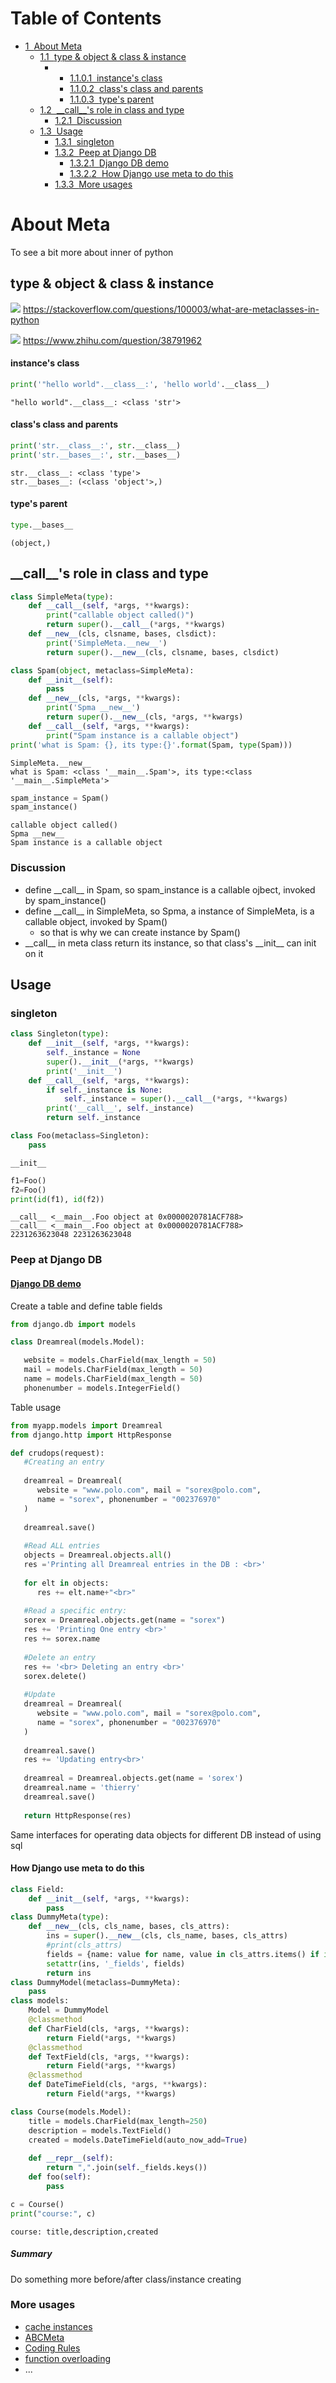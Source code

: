 <h1>Table of Contents<span class="tocSkip"></span></h1>
<div class="toc"><ul class="toc-item"><li><span><a href="#About-Meta" data-toc-modified-id="About-Meta-1"><span class="toc-item-num">1&nbsp;&nbsp;</span>About Meta</a></span><ul class="toc-item"><li><span><a href="#type-&amp;-object-&amp;-class-&amp;-instance" data-toc-modified-id="type-&amp;-object-&amp;-class-&amp;-instance-1.1"><span class="toc-item-num">1.1&nbsp;&nbsp;</span>type &amp; object &amp; class &amp; instance</a></span><ul class="toc-item"><li><ul class="toc-item"><li><span><a href="#instance's-class" data-toc-modified-id="instance's-class-1.1.0.1"><span class="toc-item-num">1.1.0.1&nbsp;&nbsp;</span>instance's class</a></span></li><li><span><a href="#class's-class-and-parents" data-toc-modified-id="class's-class-and-parents-1.1.0.2"><span class="toc-item-num">1.1.0.2&nbsp;&nbsp;</span>class's class and parents</a></span></li><li><span><a href="#type's-parent" data-toc-modified-id="type's-parent-1.1.0.3"><span class="toc-item-num">1.1.0.3&nbsp;&nbsp;</span>type's parent</a></span></li></ul></li></ul></li><li><span><a href="#__call__'s-role-in-class-and-type" data-toc-modified-id="__call__'s-role-in-class-and-type-1.2"><span class="toc-item-num">1.2&nbsp;&nbsp;</span>__call__'s role in class and type</a></span><ul class="toc-item"><li><span><a href="#Discussion" data-toc-modified-id="Discussion-1.2.1"><span class="toc-item-num">1.2.1&nbsp;&nbsp;</span>Discussion</a></span></li></ul></li><li><span><a href="#Usage" data-toc-modified-id="Usage-1.3"><span class="toc-item-num">1.3&nbsp;&nbsp;</span>Usage</a></span><ul class="toc-item"><li><span><a href="#singleton" data-toc-modified-id="singleton-1.3.1"><span class="toc-item-num">1.3.1&nbsp;&nbsp;</span>singleton</a></span></li><li><span><a href="#Peep-at-Django-DB" data-toc-modified-id="Peep-at-Django-DB-1.3.2"><span class="toc-item-num">1.3.2&nbsp;&nbsp;</span>Peep at Django DB</a></span><ul class="toc-item"><li><span><a href="#Django-DB-demo" data-toc-modified-id="Django-DB-demo-1.3.2.1"><span class="toc-item-num">1.3.2.1&nbsp;&nbsp;</span><a href="https://www.tutorialspoint.com/django/django_models.htm" target="_blank">Django DB demo</a></a></span></li><li><span><a href="#How-Django-use-meta-to-do-this" data-toc-modified-id="How-Django-use-meta-to-do-this-1.3.2.2"><span class="toc-item-num">1.3.2.2&nbsp;&nbsp;</span>How Django use meta to do this</a></span></li></ul></li><li><span><a href="#More-usages" data-toc-modified-id="More-usages-1.3.3"><span class="toc-item-num">1.3.3&nbsp;&nbsp;</span>More usages</a></span></li></ul></li></ul></li></ul></div>

# About Meta
To see a bit more about inner of python

## type & object & class & instance

![](./res/instance_class_type.png)
https://stackoverflow.com/questions/100003/what-are-metaclasses-in-python

![](./res/type_object_class.png)
https://www.zhihu.com/question/38791962

#### instance's class


```python
print('"hello world".__class__:', 'hello world'.__class__)
```

    "hello world".__class__: <class 'str'>
    

#### class's class and parents


```python
print('str.__class__:', str.__class__)
print('str.__bases__:', str.__bases__)
```

    str.__class__: <class 'type'>
    str.__bases__: (<class 'object'>,)
    

#### type's parent


```python
type.__bases__
```




    (object,)



## \_\_call\_\_'s role in class and type


```python
class SimpleMeta(type):
    def __call__(self, *args, **kwargs):
        print("callable object called()")
        return super().__call__(*args, **kwargs)
    def __new__(cls, clsname, bases, clsdict):
        print('SimpleMeta.__new__')
        return super().__new__(cls, clsname, bases, clsdict)
```


```python
class Spam(object, metaclass=SimpleMeta):
    def __init__(self):
        pass
    def __new__(cls, *args, **kwargs):
        print('Spma __new__')
        return super().__new__(cls, *args, **kwargs)
    def __call__(self, *args, **kwargs):
        print("Spam instance is a callable object")
print('what is Spam: {}, its type:{}'.format(Spam, type(Spam)))
```

    SimpleMeta.__new__
    what is Spam: <class '__main__.Spam'>, its type:<class '__main__.SimpleMeta'>
    


```python
spam_instance = Spam()
spam_instance()
```

    callable object called()
    Spma __new__
    Spam instance is a callable object
    

### Discussion
- define \_\_call\_\_ in Spam, so spam_instance is a callable ojbect, invoked by spam_instance()
- define \_\_call\_\_ in SimpleMeta, so Spma, a instance of SimpleMeta, is a callable object, invoked by Spam()
    - so that is why we can create instance by Spam()
- \_\_call\_\_ in meta class return its instance, so that class's \_\_init\_\_ can init on it

## Usage

### singleton


```python
class Singleton(type):
    def __init__(self, *args, **kwargs):
        self._instance = None
        super().__init__(*args, **kwargs)
        print('__init__')
    def __call__(self, *args, **kwargs):
        if self._instance is None:
            self._instance = super().__call__(*args, **kwargs)
        print('__call__', self._instance)
        return self._instance
```


```python
class Foo(metaclass=Singleton):
    pass
```

    __init__
    


```python
f1=Foo()
f2=Foo()
print(id(f1), id(f2))
```

    __call__ <__main__.Foo object at 0x0000020781ACF788>
    __call__ <__main__.Foo object at 0x0000020781ACF788>
    2231263623048 2231263623048
    

### Peep at Django DB

#### [Django DB demo](https://www.tutorialspoint.com/django/django_models.htm)

Create a table and define table fields

```python
from django.db import models

class Dreamreal(models.Model):

   website = models.CharField(max_length = 50)
   mail = models.CharField(max_length = 50)
   name = models.CharField(max_length = 50)
   phonenumber = models.IntegerField()
```

Table usage

```python
from myapp.models import Dreamreal
from django.http import HttpResponse

def crudops(request):
   #Creating an entry
   
   dreamreal = Dreamreal(
      website = "www.polo.com", mail = "sorex@polo.com", 
      name = "sorex", phonenumber = "002376970"
   )
   
   dreamreal.save()
   
   #Read ALL entries
   objects = Dreamreal.objects.all()
   res ='Printing all Dreamreal entries in the DB : <br>'
   
   for elt in objects:
      res += elt.name+"<br>"
   
   #Read a specific entry:
   sorex = Dreamreal.objects.get(name = "sorex")
   res += 'Printing One entry <br>'
   res += sorex.name
   
   #Delete an entry
   res += '<br> Deleting an entry <br>'
   sorex.delete()
   
   #Update
   dreamreal = Dreamreal(
      website = "www.polo.com", mail = "sorex@polo.com", 
      name = "sorex", phonenumber = "002376970"
   )
   
   dreamreal.save()
   res += 'Updating entry<br>'
   
   dreamreal = Dreamreal.objects.get(name = 'sorex')
   dreamreal.name = 'thierry'
   dreamreal.save()
   
   return HttpResponse(res)
```

Same interfaces for operating data objects for different DB instead of using sql

#### How Django use meta to do this


```python
class Field:
    def __init__(self, *args, **kwargs):
        pass
class DummyMeta(type):
    def __new__(cls, cls_name, bases, cls_attrs):
        ins = super().__new__(cls, cls_name, bases, cls_attrs)
        #print(cls_attrs)
        fields = {name: value for name, value in cls_attrs.items() if isinstance(value, Field)}
        setattr(ins, '_fields', fields)
        return ins
class DummyModel(metaclass=DummyMeta):
    pass
class models:
    Model = DummyModel
    @classmethod
    def CharField(cls, *args, **kwargs):
        return Field(*args, **kwargs)
    @classmethod
    def TextField(cls, *args, **kwargs):
        return Field(*args, **kwargs)
    @classmethod
    def DateTimeField(cls, *args, **kwargs):
        return Field(*args, **kwargs)

class Course(models.Model):
    title = models.CharField(max_length=250)
    description = models.TextField()
    created = models.DateTimeField(auto_now_add=True)
    
    def __repr__(self):
        return ",".join(self._fields.keys())
    def foo(self):
        pass

c = Course()
print("course:", c)
```

    course: title,description,created
    

##### Summary
Do something more before/after class/instance creating

### More usages

- [cache instances](
https://python3-cookbook.readthedocs.io/zh_CN/latest/c09/p13_using_mataclass_to_control_instance_creation.html?highlight=metaclass)
- [ABCMeta](https://python3-cookbook.readthedocs.io/zh_CN/latest/c08/p12_define_interface_or_abstract_base_class.html?highlight=metaclass)
- [Coding Rules](https://python3-cookbook.readthedocs.io/zh_CN/latest/c09/p17_enforce_coding_conventions_in_classes.html?highlight=metaclass)
- [function overloading](https://python3-cookbook.readthedocs.io/zh_CN/latest/c09/p20_implement_multiple_dispatch_with_function_annotations.html?highlight=metaclass)
- ...


```python

```
